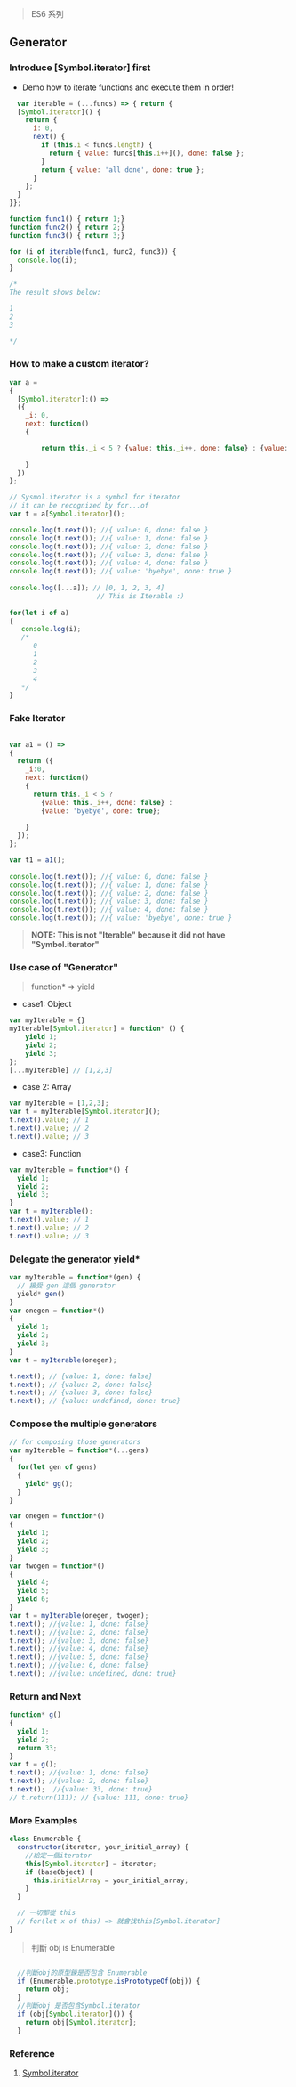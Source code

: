 > ES6 系列

## Generator

### Introduce [Symbol.iterator] first

* Demo how to iterate functions and execute them in order!
```js
  var iterable = (...funcs) => { return {
  [Symbol.iterator]() {
    return {
      i: 0,
      next() {
        if (this.i < funcs.length) {
          return { value: funcs[this.i++](), done: false };
        }
        return { value: 'all done', done: true };
      }
    };
  }
}};

function func1() { return 1;}
function func2() { return 2;}
function func3() { return 3;}

for (i of iterable(func1, func2, func3)) {
  console.log(i);
}

/*
The result shows below:

1
2
3

*/
```

### How to make a custom iterator?
```js
var a = 
{
  [Symbol.iterator]:() => 
  ({
    _i: 0,
    next: function()
    {

        return this._i < 5 ? {value: this._i++, done: false} : {value: 'byebye', done: true};
      
    }
  })
};

// Sysmol.iterator is a symbol for iterator
// it can be recognized by for...of
var t = a[Symbol.iterator]();

console.log(t.next()); //{ value: 0, done: false }
console.log(t.next()); //{ value: 1, done: false } 
console.log(t.next()); //{ value: 2, done: false } 
console.log(t.next()); //{ value: 3, done: false } 
console.log(t.next()); //{ value: 4, done: false } 
console.log(t.next()); //{ value: 'byebye', done: true }
  
console.log([...a]); // [0, 1, 2, 3, 4]
                      // This is Iterable :)
                      
for(let i of a)
{
   console.log(i);
   /*
      0
      1
      2
      3
      4
   */
}
```

### Fake Iterator

```js

var a1 = () => 
{
  return ({
    _i:0,
    next: function()
    {
      return this._i < 5 ? 
        {value: this._i++, done: false} : 
        {value: 'byebye', done: true};
      
    }
  });
};

var t1 = a1();
  
console.log(t.next()); //{ value: 0, done: false }
console.log(t.next()); //{ value: 1, done: false } 
console.log(t.next()); //{ value: 2, done: false } 
console.log(t.next()); //{ value: 3, done: false } 
console.log(t.next()); //{ value: 4, done: false } 
console.log(t.next()); //{ value: 'byebye', done: true }

```
> **NOTE: This is not "Iterable" because it did not have "Symbol.iterator"**

### Use case of "Generator"
> function* => yield

* case1: Object
```js
var myIterable = {}
myIterable[Symbol.iterator] = function* () {
    yield 1;
    yield 2;
    yield 3;
};
[...myIterable] // [1,2,3]

```

* case 2: Array
```js
var myIterable = [1,2,3];
var t = myIterable[Symbol.iterator]();
t.next().value; // 1
t.next().value; // 2
t.next().value; // 3
```

*  case3: Function
```js
var myIterable = function*() {
  yield 1;
  yield 2;
  yield 3;
}
var t = myIterable();
t.next().value; // 1
t.next().value; // 2
t.next().value; // 3
```

### Delegate the generator yield*

```js
var myIterable = function*(gen) {
  // 接受 gen 這個 generator
  yield* gen()
}
var onegen = function*()
{
  yield 1;
  yield 2;
  yield 3;
}
var t = myIterable(onegen);

t.next(); // {value: 1, done: false}
t.next(); // {value: 2, done: false}
t.next(); // {value: 3, done: false}
t.next(); // {value: undefined, done: true}
```

### Compose the multiple generators

```js
// for composing those generators
var myIterable = function*(...gens)
{
  for(let gen of gens)
  {
    yield* gg();
  }
}

var onegen = function*()
{
  yield 1;
  yield 2;
  yield 3;
}
var twogen = function*()
{
  yield 4;
  yield 5;
  yield 6;
}
var t = myIterable(onegen, twogen);
t.next(); //{value: 1, done: false}
t.next(); //{value: 2, done: false}
t.next(); //{value: 3, done: false}
t.next(); //{value: 4, done: false}
t.next(); //{value: 5, done: false}
t.next(); //{value: 6, done: false}
t.next(); //{value: undefined, done: true}
```

### Return and Next

```js
function* g()
{
  yield 1;
  yield 2;
  return 33;
}
var t = g();
t.next(); //{value: 1, done: false}
t.next(); //{value: 2, done: false}
t.next();  //{value: 33, done: true}
// t.return(111); // {value: 111, done: true}
```

### More Examples

```js
class Enumerable {
  constructor(iterator, your_initial_array) {
    //給定一個iterator
    this[Symbol.iterator] = iterator;
    if (baseObject) {
      this.initialArray = your_initial_array;
    }
  }

  // 一切都從 this
  // for(let x of this) => 就會找this[Symbol.iterator]
}
```

> 判斷 obj is Enumerable

```js
  
  //判斷obj的原型鍊是否包含 Enumerable
  if (Enumerable.prototype.isPrototypeOf(obj)) {
    return obj;
  }
  //判斷obj 是否包含Symbol.iterator
  if (obj[Symbol.iterator]()) {
    return obj[Symbol.iterator];
  }
```
### Reference

1. [Symbol.iterator](https://developer.mozilla.org/en-US/docs/Web/JavaScript/Reference/Global_Objects/Symbol/iterator)
